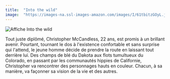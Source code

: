 ```yaml
---
title:  "Into the wild"
image:  "https://images-na.ssl-images-amazon.com/images/I/61tbitzGOyL.jpg"
---
```

![Affiche Into the wild](https://images-na.ssl-images-amazon.com/images/I/61tbitzGOyL.jpg)

Tout juste diplômé, Christopher McCandless, 22 ans, est promis à un brillant avenir. Pourtant, tournant le dos à l'existence confortable et sans surprise qui l'attend, le jeune homme décide de prendre la route en laissant tout derrière lui. Des champs de blé du Dakota aux flots tumultueux du Colorado, en passant par les communautés hippies de Californie, Christopher va rencontrer des personnages hauts en couleur. Chacun, à sa manière, va façonner sa vision de la vie et des autres.
